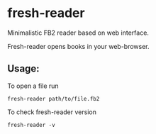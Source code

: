 # fresh-reader
Minimalistic FB2 reader based on web interface.

Fresh-reader opens books in your web-browser.

## Usage:
To open a file run

`fresh-reader path/to/file.fb2`

To check fresh-reader version

`fresh-reader -v`